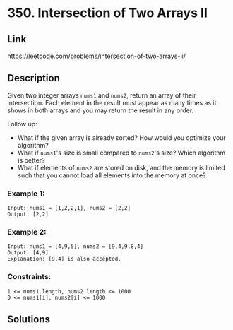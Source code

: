 # 350. Intersection of Two Arrays II

## Link
https://leetcode.com/problems/intersection-of-two-arrays-ii/

## Description

Given two integer arrays `nums1` and `nums2`, return an array of their intersection. Each element in the result must appear as many times as it shows in both arrays and you may return the result in any order.

Follow up:
- What if the given array is already sorted? How would you optimize your algorithm?
- What if `nums1`'s size is small compared to `nums2`'s size? Which algorithm is better?
- What if elements of `nums2` are stored on disk, and the memory is limited such that you cannot load all elements into the memory at once?

### Example 1:
```
Input: nums1 = [1,2,2,1], nums2 = [2,2]
Output: [2,2]
```

### Example 2:
```
Input: nums1 = [4,9,5], nums2 = [9,4,9,8,4]
Output: [4,9]
Explanation: [9,4] is also accepted.
```
 
### Constraints:
```
1 <= nums1.length, nums2.length <= 1000
0 <= nums1[i], nums2[i] <= 1000
```

## Solutions
